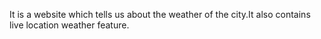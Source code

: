 It is a website which tells us about the weather of the city.It also contains live location weather feature.
